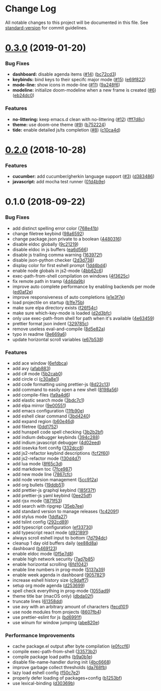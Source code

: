 # Change Log

All notable changes to this project will be documented in this file. See [standard-version](https://github.com/conventional-changelog/standard-version) for commit guidelines.

<a name="0.3.0"></a>
# [0.3.0](https://github.com/Cliffzz/.emacs.d/compare/0.2.0...0.3.0) (2019-01-20)


### Bug Fixes

* **dashboard:** disable agenda items ([#14](https://github.com/Cliffzz/.emacs.d/issues/14)) ([bc72cd3](https://github.com/Cliffzz/.emacs.d/commit/bc72cd3))
* **keybinds:** bind keys to their specifc major mode ([#15](https://github.com/Cliffzz/.emacs.d/issues/15)) ([e69f822](https://github.com/Cliffzz/.emacs.d/commit/e69f822))
* **mode-line:** show icons in mode-line ([#11](https://github.com/Cliffzz/.emacs.d/issues/11)) ([9a248f6](https://github.com/Cliffzz/.emacs.d/commit/9a248f6))
* **modeline:** initialize doom-modeline when a new frame is created ([#6](https://github.com/Cliffzz/.emacs.d/issues/6)) ([eb24dc0](https://github.com/Cliffzz/.emacs.d/commit/eb24dc0))


### Features

* **no-littering:** keep emacs.d clean with no-littering ([#12](https://github.com/Cliffzz/.emacs.d/issues/12)) ([fff7d8c](https://github.com/Cliffzz/.emacs.d/commit/fff7d8c))
* **theme:** use doom-one theme ([#9](https://github.com/Cliffzz/.emacs.d/issues/9)) ([b752224](https://github.com/Cliffzz/.emacs.d/commit/b752224))
* **tide:** enable detailed js/ts completion ([#8](https://github.com/Cliffzz/.emacs.d/issues/8)) ([c10ca4d](https://github.com/Cliffzz/.emacs.d/commit/c10ca4d))



<a name="0.2.0"></a>
# [0.2.0](https://github.com/Cliffzz/.emacs.d/compare/0.1.0...0.2.0) (2018-10-28)


### Features

* **cucumber:** add cucumber/gherkin language support ([#3](https://github.com/Cliffzz/.emacs.d/issues/3)) ([d383486](https://github.com/Cliffzz/.emacs.d/commit/d383486))
* **javascript:** add mocha test runner ([01d4b9e](https://github.com/Cliffzz/.emacs.d/commit/01d4b9e))



<a name="0.1.0"></a>
# 0.1.0 (2018-09-22)


### Bug Fixes

* add distinct spelling error color ([768e41b](https://github.com/Cliffzz/.emacs.d/commit/768e41b))
* change filetree keybind ([98a6592](https://github.com/Cliffzz/.emacs.d/commit/98a6592))
* change package.json private to a boolean ([4480316](https://github.com/Cliffzz/.emacs.d/commit/4480316))
* disable eldoc globally ([9c21219](https://github.com/Cliffzz/.emacs.d/commit/9c21219))
* disable eldoc in js buffers ([ea6d566](https://github.com/Cliffzz/.emacs.d/commit/ea6d566))
* disable js trailing comma warning ([163972f](https://github.com/Cliffzz/.emacs.d/commit/163972f))
* disable json-python checker ([2d3d738](https://github.com/Cliffzz/.emacs.d/commit/2d3d738))
* display color for first eshell prompt ([1dd4bd4](https://github.com/Cliffzz/.emacs.d/commit/1dd4bd4))
* enable node globals in js2-mode ([4bb62c6](https://github.com/Cliffzz/.emacs.d/commit/4bb62c6))
* exec-path-from-shell compilation on windows ([4f3625c](https://github.com/Cliffzz/.emacs.d/commit/4f3625c))
* fix remote path in tramp ([4d4da9b](https://github.com/Cliffzz/.emacs.d/commit/4d4da9b))
* improve auto complete performance by enabling backends per mode ([ed0af2e](https://github.com/Cliffzz/.emacs.d/commit/ed0af2e))
* improve responsiveness of auto completions ([e1e3f7e](https://github.com/Cliffzz/.emacs.d/commit/e1e3f7e))
* load projectile on startup ([b1fe75b](https://github.com/Cliffzz/.emacs.d/commit/b1fe75b))
* make sure elpa directory exists ([f26f54c](https://github.com/Cliffzz/.emacs.d/commit/f26f54c))
* make sure which-key-mode is loaded ([d2d3bfc](https://github.com/Cliffzz/.emacs.d/commit/d2d3bfc))
* only use exec-path-from shell for path when it's available ([4e63459](https://github.com/Cliffzz/.emacs.d/commit/4e63459))
* prettier format json indent ([329785c](https://github.com/Cliffzz/.emacs.d/commit/329785c))
* remove useless eval-and-compile ([8d5e82a](https://github.com/Cliffzz/.emacs.d/commit/8d5e82a))
* typo in readme ([9e669a6](https://github.com/Cliffzz/.emacs.d/commit/9e669a6))
* update horizontal scroll variables ([e67b538](https://github.com/Cliffzz/.emacs.d/commit/e67b538))


### Features

* add ace window ([6efdbca](https://github.com/Cliffzz/.emacs.d/commit/6efdbca))
* add avy ([afab883](https://github.com/Cliffzz/.emacs.d/commit/afab883))
* add c# mode ([5b2cab0](https://github.com/Cliffzz/.emacs.d/commit/5b2cab0))
* add circle ci ([c30a8e1](https://github.com/Cliffzz/.emacs.d/commit/c30a8e1))
* add code formatting using prettier-js ([8d22c13](https://github.com/Cliffzz/.emacs.d/commit/8d22c13))
* add command to easily open a new shell ([8198a56](https://github.com/Cliffzz/.emacs.d/commit/8198a56))
* add compile-files ([fa9a4d6](https://github.com/Cliffzz/.emacs.d/commit/fa9a4d6))
* add elastic search mode ([3bdc7c1](https://github.com/Cliffzz/.emacs.d/commit/3bdc7c1))
* add elpa mirror ([9e00551](https://github.com/Cliffzz/.emacs.d/commit/9e00551))
* add emacs configuration ([11fb90e](https://github.com/Cliffzz/.emacs.d/commit/11fb90e))
* add eshell clear command ([3bd4240](https://github.com/Cliffzz/.emacs.d/commit/3bd4240))
* add expand region ([b60e46d](https://github.com/Cliffzz/.emacs.d/commit/b60e46d))
* add filetree ([0dd1752](https://github.com/Cliffzz/.emacs.d/commit/0dd1752))
* add hunspell code spell checking ([3b2b2bf](https://github.com/Cliffzz/.emacs.d/commit/3b2b2bf))
* add indium debugger keybinds ([394c288](https://github.com/Cliffzz/.emacs.d/commit/394c288))
* add indium javascript debugger ([4d02eed](https://github.com/Cliffzz/.emacs.d/commit/4d02eed))
* add iosevka font conifg ([332dcc8](https://github.com/Cliffzz/.emacs.d/commit/332dcc8))
* add js2-refactor keybind descriptions ([fcf2f60](https://github.com/Cliffzz/.emacs.d/commit/fcf2f60))
* add js2-refactor mode ([130d4d7](https://github.com/Cliffzz/.emacs.d/commit/130d4d7))
* add lua mode ([8f65c3d](https://github.com/Cliffzz/.emacs.d/commit/8f65c3d))
* add markdown toc ([7fce987](https://github.com/Cliffzz/.emacs.d/commit/7fce987))
* add new mode line ([7867cfc](https://github.com/Cliffzz/.emacs.d/commit/7867cfc))
* add node version management ([5cc912a](https://github.com/Cliffzz/.emacs.d/commit/5cc912a))
* add org bullets ([19ddb51](https://github.com/Cliffzz/.emacs.d/commit/19ddb51))
* add prettier-js graphql keybind ([185f37f](https://github.com/Cliffzz/.emacs.d/commit/185f37f))
* add prettier-js yaml keybind ([0ee25df](https://github.com/Cliffzz/.emacs.d/commit/0ee25df))
* add rjsx mode ([1871f53](https://github.com/Cliffzz/.emacs.d/commit/1871f53))
* add search with ripgrep ([35eb7ee](https://github.com/Cliffzz/.emacs.d/commit/35eb7ee))
* add standard version to manage releases ([1c42091](https://github.com/Cliffzz/.emacs.d/commit/1c42091))
* add stylus mode ([1ddfa27](https://github.com/Cliffzz/.emacs.d/commit/1ddfa27))
* add tslint config ([292cd89](https://github.com/Cliffzz/.emacs.d/commit/292cd89))
* add typescript configuration ([ef33730](https://github.com/Cliffzz/.emacs.d/commit/ef33730))
* add typescript react mode ([d921891](https://github.com/Cliffzz/.emacs.d/commit/d921891))
* always scroll eshell input to bottom ([7d794dc](https://github.com/Cliffzz/.emacs.d/commit/7d794dc))
* cleanup 1 day old buffers daily ([ee88d8a](https://github.com/Cliffzz/.emacs.d/commit/ee88d8a))
* dashboard ([b469123](https://github.com/Cliffzz/.emacs.d/commit/b469123))
* enable eldoc mode ([0f5e7d8](https://github.com/Cliffzz/.emacs.d/commit/0f5e7d8))
* enable high network security ([7ad7b85](https://github.com/Cliffzz/.emacs.d/commit/7ad7b85))
* enable horizontal scrolling ([6fd1042](https://github.com/Cliffzz/.emacs.d/commit/6fd1042))
* enable line numbers in prog-mode ([5137a39](https://github.com/Cliffzz/.emacs.d/commit/5137a39))
* enable week agenda in dashboard ([9057821](https://github.com/Cliffzz/.emacs.d/commit/9057821))
* increase eshell history size ([c9daff7](https://github.com/Cliffzz/.emacs.d/commit/c9daff7))
* setup org mode agenda ([d253699](https://github.com/Cliffzz/.emacs.d/commit/d253699))
* spell check everything in prog-mode ([1055ad9](https://github.com/Cliffzz/.emacs.d/commit/1055ad9))
* theme title bar (macOS only) ([dbda02f](https://github.com/Cliffzz/.emacs.d/commit/dbda02f))
* truncate lines ([61358dd](https://github.com/Cliffzz/.emacs.d/commit/61358dd))
* use avy with an arbitrary amount of characters ([fecd101](https://github.com/Cliffzz/.emacs.d/commit/fecd101))
* use node modules from projects ([8607fb4](https://github.com/Cliffzz/.emacs.d/commit/8607fb4))
* use prettier-eslint for js ([bd6991f](https://github.com/Cliffzz/.emacs.d/commit/bd6991f))
* use winum for window jumping ([abe820e](https://github.com/Cliffzz/.emacs.d/commit/abe820e))


### Performance Improvements

* cache package.el output after byte compilation ([e0fccf6](https://github.com/Cliffzz/.emacs.d/commit/e0fccf6))
* compile exec-path-from-shell ([33573b2](https://github.com/Cliffzz/.emacs.d/commit/33573b2))
* compile package load paths ([b9a0b1e](https://github.com/Cliffzz/.emacs.d/commit/b9a0b1e))
* disable file-name-handler during init ([4bc6668](https://github.com/Cliffzz/.emacs.d/commit/4bc6668))
* improve garbage collect thresholds ([da768fb](https://github.com/Cliffzz/.emacs.d/commit/da768fb))
* lazy load eshell config ([f50c7e2](https://github.com/Cliffzz/.emacs.d/commit/f50c7e2))
* properly defer loading of packages+config ([b1253bf](https://github.com/Cliffzz/.emacs.d/commit/b1253bf))
* use lexical-binding ([d30369b](https://github.com/Cliffzz/.emacs.d/commit/d30369b))

